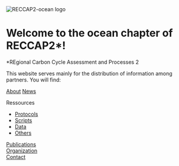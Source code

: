 ---
---

<img src="/img/CCI_reccap2_positive.png" title="RECCAP2-ocean logo" alt="RECCAP2-ocean logo" />

# Welcome to the ocean chapter of RECCAP2*!

*REgional Carbon Cycle Assessment and Processes 2 

This website serves mainly for the distribution of information among partners.
You will find:

[About](about.md)
[News](/blog)

Ressources  
- [Protocols](protocols.md)  
- [Scripts](scripts.md)  
- [Data](data.md)  
- [Others](other_resources.md)  

[Publications](publications.md)  
[Organization](organization.md)  
[Contact](contact.md)


